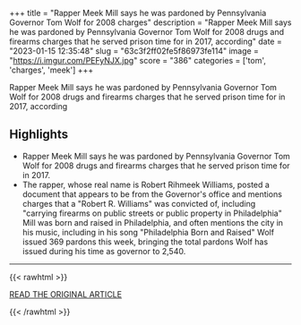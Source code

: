 +++
title = "Rapper Meek Mill says he was pardoned by Pennsylvania Governor Tom Wolf for 2008 charges"
description = "Rapper Meek Mill says he was pardoned by Pennsylvania Governor Tom Wolf for 2008 drugs and firearms charges that he served prison time for in 2017, according"
date = "2023-01-15 12:35:48"
slug = "63c3f2ff02fe5f86973fe114"
image = "https://i.imgur.com/PEFyNJX.jpg"
score = "386"
categories = ['tom', 'charges', 'meek']
+++

Rapper Meek Mill says he was pardoned by Pennsylvania Governor Tom Wolf for 2008 drugs and firearms charges that he served prison time for in 2017, according

## Highlights

- Rapper Meek Mill says he was pardoned by Pennsylvania Governor Tom Wolf for 2008 drugs and firearms charges that he served prison time for in 2017.
- The rapper, whose real name is Robert Rihmeek Williams, posted a document that appears to be from the Governor's office and mentions charges that a "Robert R. Williams" was convicted of, including "carrying firearms on public streets or public property in Philadelphia" Mill was born and raised in Philadelphia, and often mentions the city in his music, including in his song "Philadelphia Born and Raised" Wolf issued 369 pardons this week, bringing the total pardons Wolf has issued during his time as governor to 2,540.

---

{{< rawhtml >}}
  <p class="article-category">
    <a target="_blank" href="https://www.nbcnews.com/news/us-news/rapper-meek-mill-says-was-pardoned-pennsylvania-governor-tom-wolf-2008-rcna65834">READ THE ORIGINAL ARTICLE</a>
  </p>
{{< /rawhtml >}}
